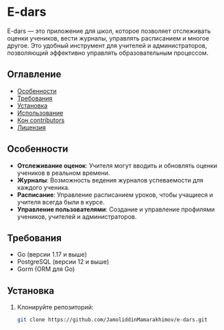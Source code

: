# E-dars

E-dars — это приложение для школ, которое позволяет отслеживать оценки учеников, вести журналы, управлять расписанием и многое другое. Это удобный инструмент для учителей и администраторов, позволяющий эффективно управлять образовательным процессом.

## Оглавление

- [Особенности](#особенности)
- [Требования](#требования)
- [Установка](#установка)
- [Использование](#использование)
- [Кон contributors](#конклюзии)
- [Лицензия](#лицензия)

## Особенности

- **Отслеживание оценок**: Учителя могут вводить и обновлять оценки учеников в реальном времени.
- **Журналы**: Возможность ведения журналов успеваемости для каждого ученика.
- **Расписание**: Управление расписанием уроков, чтобы учащиеся и учителя всегда были в курсе.
- **Управление пользователями**: Создание и управление профилями учеников, учителей и администраторов.

## Требования

- Go (версии 1.17 и выше)
- PostgreSQL (версии 12 и выше)
- Gorm (ORM для Go)

## Установка

1. Клонируйте репозиторий:

   ```bash
   git clone https://github.com/JamoliddinMamarakhimov/e-dars.git
